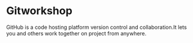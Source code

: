 # Gitworkshop
GitHub is a code hosting platform version control and collaboration.It lets you and others work together on project from anywhere.
